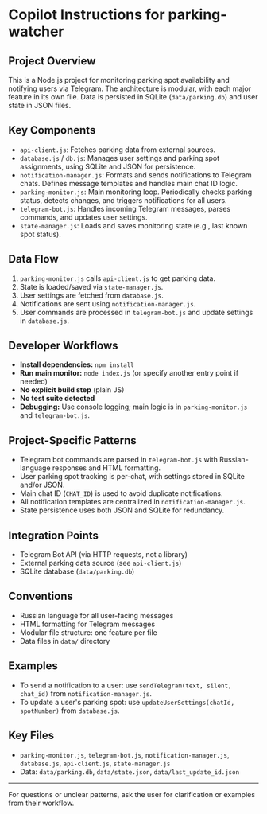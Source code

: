 # Copilot Instructions for parking-watcher

## Project Overview

This is a Node.js project for monitoring parking spot availability and notifying users via Telegram. The architecture is modular, with each major feature in its own file. Data is persisted in SQLite (`data/parking.db`) and user state in JSON files.

## Key Components

- `api-client.js`: Fetches parking data from external sources.
- `database.js` / `db.js`: Manages user settings and parking spot assignments, using SQLite and JSON for persistence.
- `notification-manager.js`: Formats and sends notifications to Telegram chats. Defines message templates and handles main chat ID logic.
- `parking-monitor.js`: Main monitoring loop. Periodically checks parking status, detects changes, and triggers notifications for all users.
- `telegram-bot.js`: Handles incoming Telegram messages, parses commands, and updates user settings.
- `state-manager.js`: Loads and saves monitoring state (e.g., last known spot status).

## Data Flow

1. `parking-monitor.js` calls `api-client.js` to get parking data.
2. State is loaded/saved via `state-manager.js`.
3. User settings are fetched from `database.js`.
4. Notifications are sent using `notification-manager.js`.
5. User commands are processed in `telegram-bot.js` and update settings in `database.js`.

## Developer Workflows

- **Install dependencies:** `npm install`
- **Run main monitor:** `node index.js` (or specify another entry point if needed)
- **No explicit build step** (plain JS)
- **No test suite detected**
- **Debugging:** Use console logging; main logic is in `parking-monitor.js` and `telegram-bot.js`.

## Project-Specific Patterns

- Telegram bot commands are parsed in `telegram-bot.js` with Russian-language responses and HTML formatting.
- User parking spot tracking is per-chat, with settings stored in SQLite and/or JSON.
- Main chat ID (`CHAT_ID`) is used to avoid duplicate notifications.
- All notification templates are centralized in `notification-manager.js`.
- State persistence uses both JSON and SQLite for redundancy.

## Integration Points

- Telegram Bot API (via HTTP requests, not a library)
- External parking data source (see `api-client.js`)
- SQLite database (`data/parking.db`)

## Conventions

- Russian language for all user-facing messages
- HTML formatting for Telegram messages
- Modular file structure: one feature per file
- Data files in `data/` directory

## Examples

- To send a notification to a user: use `sendTelegram(text, silent, chat_id)` from `notification-manager.js`.
- To update a user's parking spot: use `updateUserSettings(chatId, spotNumber)` from `database.js`.

## Key Files

- `parking-monitor.js`, `telegram-bot.js`, `notification-manager.js`, `database.js`, `api-client.js`, `state-manager.js`
- Data: `data/parking.db`, `data/state.json`, `data/last_update_id.json`

---

For questions or unclear patterns, ask the user for clarification or examples from their workflow.
